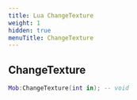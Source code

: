 ```yaml
---
title: Lua ChangeTexture
weight: 1
hidden: true
menuTitle: ChangeTexture
---
```

## ChangeTexture
```lua
Mob:ChangeTexture(int in); -- void
```